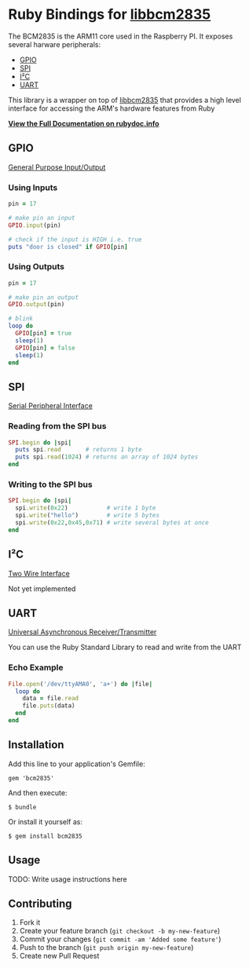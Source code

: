 # Ruby Bindings for [libbcm2835](http://www.open.com.au/mikem/bcm2835/)

The BCM2835 is the ARM11 core used in the Raspberry PI. It exposes several harware peripherals:

- [GPIO](#gpio)
- [SPI](#spi)
- [I²C](#i%C2%B2c)
- [UART](#uart)

This library is a wrapper on top of [libbcm2835](http://www.open.com.au/mikem/bcm2835/) that provides a high level interface for accessing the ARM's hardware features from Ruby

**[View the Full Documentation on rubydoc.info](http://rubydoc.info/github/joshnuss/bcm2835/master/frames)**

## GPIO 

[General Purpose Input/Output](http://en.wikipedia.org/wiki/GPIO) 

### Using Inputs
```ruby
pin = 17

# make pin an input
GPIO.input(pin)

# check if the input is HIGH i.e. true
puts "door is closed" if GPIO[pin]
```

### Using Outputs
```ruby
pin = 17

# make pin an output
GPIO.output(pin)

# blink
loop do
  GPIO[pin] = true
  sleep(1)
  GPIO[pin] = false
  sleep(1)
end
```
## SPI

[Serial Peripheral Interface](http://en.wikipedia.org/wiki/Serial_Peripheral_Interface_Bus)

### Reading from the SPI bus
```ruby
SPI.begin do |spi| 
  puts spi.read       # returns 1 byte
  puts spi.read(1024) # returns an array of 1024 bytes 
end
```

### Writing to the SPI bus
```ruby
SPI.begin do |spi| 
  spi.write(0x22)           # write 1 byte
  spi.write("hello")        # write 5 bytes
  spi.write(0x22,0x45,0x71) # write several bytes at once 
end
```

## I²C

[Two Wire Interface](http://en.wikipedia.org/wiki/I²C)

Not yet implemented

## UART

[Universal Asynchronous Receiver/Transmitter](http://en.wikipedia.org/wiki/UART) 

You can use the Ruby Standard Library to read and write from the UART

### Echo Example
```ruby
File.open('/dev/ttyAMA0', 'a+') do |file|
  loop do 
    data = file.read
    file.puts(data)
  end
end
```

## Installation

Add this line to your application's Gemfile:

    gem 'bcm2835'

And then execute:

    $ bundle

Or install it yourself as:

    $ gem install bcm2835

## Usage

TODO: Write usage instructions here

## Contributing

1. Fork it
2. Create your feature branch (`git checkout -b my-new-feature`)
3. Commit your changes (`git commit -am 'Added some feature'`)
4. Push to the branch (`git push origin my-new-feature`)
5. Create new Pull Request
